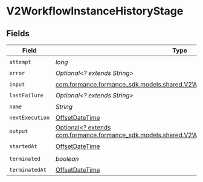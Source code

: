 # V2WorkflowInstanceHistoryStage


## Fields

| Field                                                                                                                                                           | Type                                                                                                                                                            | Required                                                                                                                                                        | Description                                                                                                                                                     |
| --------------------------------------------------------------------------------------------------------------------------------------------------------------- | --------------------------------------------------------------------------------------------------------------------------------------------------------------- | --------------------------------------------------------------------------------------------------------------------------------------------------------------- | --------------------------------------------------------------------------------------------------------------------------------------------------------------- |
| `attempt`                                                                                                                                                       | *long*                                                                                                                                                          | :heavy_check_mark:                                                                                                                                              | N/A                                                                                                                                                             |
| `error`                                                                                                                                                         | *Optional<? extends String>*                                                                                                                                    | :heavy_minus_sign:                                                                                                                                              | N/A                                                                                                                                                             |
| `input`                                                                                                                                                         | [com.formance.formance_sdk.models.shared.V2WorkflowInstanceHistoryStageInput](../../models/shared/V2WorkflowInstanceHistoryStageInput.md)                       | :heavy_check_mark:                                                                                                                                              | N/A                                                                                                                                                             |
| `lastFailure`                                                                                                                                                   | *Optional<? extends String>*                                                                                                                                    | :heavy_minus_sign:                                                                                                                                              | N/A                                                                                                                                                             |
| `name`                                                                                                                                                          | *String*                                                                                                                                                        | :heavy_check_mark:                                                                                                                                              | N/A                                                                                                                                                             |
| `nextExecution`                                                                                                                                                 | [OffsetDateTime](https://docs.oracle.com/javase/8/docs/api/java/time/OffsetDateTime.html)                                                                       | :heavy_minus_sign:                                                                                                                                              | N/A                                                                                                                                                             |
| `output`                                                                                                                                                        | [Optional<? extends com.formance.formance_sdk.models.shared.V2WorkflowInstanceHistoryStageOutput>](../../models/shared/V2WorkflowInstanceHistoryStageOutput.md) | :heavy_minus_sign:                                                                                                                                              | N/A                                                                                                                                                             |
| `startedAt`                                                                                                                                                     | [OffsetDateTime](https://docs.oracle.com/javase/8/docs/api/java/time/OffsetDateTime.html)                                                                       | :heavy_check_mark:                                                                                                                                              | N/A                                                                                                                                                             |
| `terminated`                                                                                                                                                    | *boolean*                                                                                                                                                       | :heavy_check_mark:                                                                                                                                              | N/A                                                                                                                                                             |
| `terminatedAt`                                                                                                                                                  | [OffsetDateTime](https://docs.oracle.com/javase/8/docs/api/java/time/OffsetDateTime.html)                                                                       | :heavy_minus_sign:                                                                                                                                              | N/A                                                                                                                                                             |